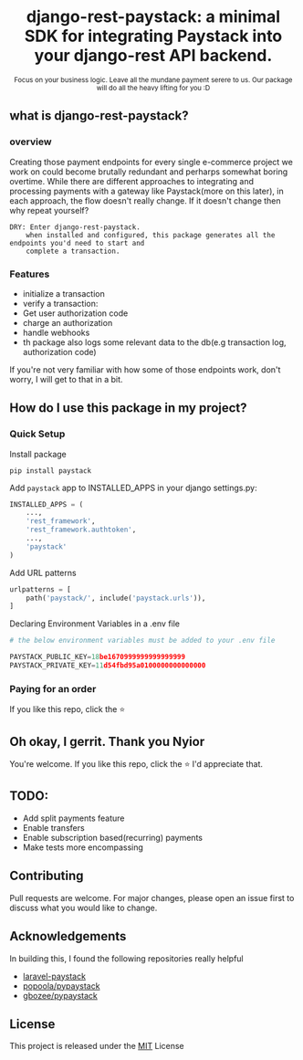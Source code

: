<h1 align="center">
	django-rest-paystack: a minimal SDK for integrating Paystack into your django-rest API backend.
</h1>

<p align="center">
	<small>
        Focus on your business logic. Leave all the mundane payment serere to us.
        Our package will do all the heavy lifting for you :D
    </small>
</p>


## what is django-rest-paystack?

### overview
Creating those payment endpoints for every single e-commerce project we work on could become
brutally redundant and perharps somewhat boring overtime. While there are different approaches to integrating and processing payments with a gateway like Paystack(more on this later), in each approach, the flow doesn't really change. If it doesn't change then why repeat yourself? 

    DRY: Enter django-rest-paystack.
        when installed and configured, this package generates all the endpoints you'd need to start and
        complete a transaction. 

### Features
* initialize a transaction
* verify a transaction: 
* Get user authorization code
* charge an authorization
* handle webhooks
* th package also logs some relevant data to the db(e.g transaction log, authorization code)

If you're not very familiar with how some of those endpoints work, don't worry, I will get to that in a bit.


## How do I use this package in my project?

### Quick Setup

Install package

    pip install paystack
    
Add `paystack` app to INSTALLED_APPS in your django settings.py:

```python
INSTALLED_APPS = (
    ...,
    'rest_framework',
    'rest_framework.authtoken',
    ...,
    'paystack'
)
```
    
Add URL patterns

```python
urlpatterns = [
    path('paystack/', include('paystack.urls')),
]
```

Declaring Environment Variables in a .env file

```python
# the below environment variables must be added to your .env file

PAYSTACK_PUBLIC_KEY=18be1670999999999999999
PAYSTACK_PRIVATE_KEY=11d54fbd95a0100000000000000

```

### Paying for an order
If you like this repo, click the :star:


## Oh okay, I gerrit. Thank you Nyior
You're welcome. If you like this repo, click the :star: I'd appreciate that.


## TODO:
* Add split payments feature
* Enable transfers
* Enable subscription based(recurring) payments
* Make tests more encompassing


## Contributing
Pull requests are welcome. For major changes, please open an issue first to discuss what you would like to change.

## Acknowledgements
In building this, I found the following repositories really helpful
* [laravel-paystack](https://github.com/unicodeveloper/laravel-paystack)
* [popoola/pypaystack](https://github.com/edwardpopoola/pypaystack)
* [gbozee/pypaystack](https://github.com/gbozee/pypaystack)

## License
This project is released under the [MIT](https://choosealicense.com/licenses/mit/) License
